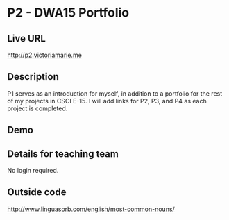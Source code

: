 # P2 - DWA15 Portfolio

## Live URL
<http://p2.victoriamarie.me>

## Description
P1 serves as an introduction for myself, in addition to a portfolio for the rest of my projects in CSCI E-15. I will add links for P2, P3, and P4 as each project is completed.

## Demo

## Details for teaching team
No login required.

## Outside code
<http://www.linguasorb.com/english/most-common-nouns/>
